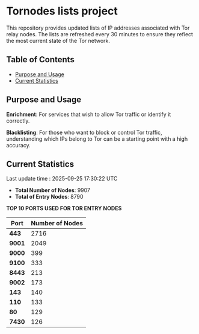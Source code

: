 # Tornodes lists project

This repository provides updated lists of IP addresses associated with Tor relay nodes. The lists are refreshed every 30 minutes to ensure they reflect the most current state of the Tor network.

## Table of Contents

- [Purpose and Usage](#purpose-and-usage)
- [Current Statistics](#current-statistics)


## Purpose and Usage

**Enrichment**: For services that wish to allow Tor traffic or identify it correctly.

**Blacklisting**: For those who want to block or control Tor traffic, understanding which IPs belong to Tor can be a starting point with a high accuracy.

## Current Statistics

Last update time : 2025-09-25 17:30:22 UTC

- **Total Number of Nodes**: 9907
- **Total of Entry Nodes**: 8790

**TOP 10 PORTS USED FOR TOR ENTRY NODES**

| **Port** | **Number of Nodes** |
|------|-----------------|
| **443**   | 2716  |
| **9001**   | 2049  |
| **9000**   | 399  |
| **9100**   | 333  |
| **8443**   | 213  |
| **9002**   | 173  |
| **143**   | 140  |
| **110**   | 133  |
| **80**   | 129  |
| **7430**   | 126  |

